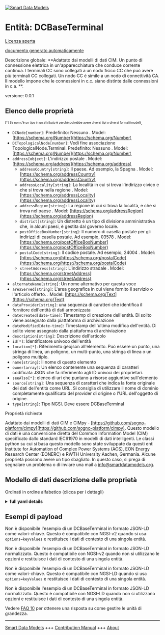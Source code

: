 <!-- 10-Header -->  
[![Smart Data Models](https://smartdatamodels.org/wp-content/uploads/2022/01/SmartDataModels_logo.png "Logo")](https://smartdatamodels.org)  
Entità: DCBaseTerminal  
======================<!-- /10-Header -->  
<!-- 15-License -->  
[Licenza aperta](https://github.com/smart-data-models//dataModel.EnergyCIM/blob/master/DCBaseTerminal/LICENSE.md)  
[documento generato automaticamente](https://docs.google.com/presentation/d/e/2PACX-1vTs-Ng5dIAwkg91oTTUdt8ua7woBXhPnwavZ0FxgR8BsAI_Ek3C5q97Nd94HS8KhP-r_quD4H0fgyt3/pub?start=false&loop=false&delayms=3000#slide=id.gb715ace035_0_60)  
<!-- /15-License -->  
<!-- 20-Description -->  
Descrizione globale: **Adattato dai modelli di dati CIM. Un punto di connessione elettrica in un'apparecchiatura che conduce corrente continua. I terminali CC sono collegati a un nodo fisico CC che può avere più terminali CC collegati. Un nodo CC è simile a un nodo di connettività CA. Il modello impone che le connessioni in c.c. siano distinte dalle connessioni in c.a. **.  
versione: 0.0.1  
<!-- /20-Description -->  
<!-- 30-PropertiesList -->  

## Elenco delle proprietà  

<sup><sub>[*] Se non c'è un tipo in un attributo è perché potrebbe avere diversi tipi o diversi formati/modelli</sub></sup>.  
- `DCNode[number]`:  Predefinito: Nessuno  . Model: [https://schema.org/Number](https://schema.org/Number)- `DCTopologicalNode[number]`: Vedi fine associazione TopologicalNode.Terminal. Predefinito: Nessuno  . Model: [https://schema.org/Number](https://schema.org/Number)- `address[object]`: L'indirizzo postale  . Model: [https://schema.org/address](https://schema.org/address)	- `addressCountry[string]`: Il paese. Ad esempio, la Spagna  . Model: [https://schema.org/addressCountry](https://schema.org/addressCountry)  
	- `addressLocality[string]`: La località in cui si trova l'indirizzo civico e che si trova nella regione  . Model: [https://schema.org/addressLocality](https://schema.org/addressLocality)  
	- `addressRegion[string]`: La regione in cui si trova la località, e che si trova nel paese  . Model: [https://schema.org/addressRegion](https://schema.org/addressRegion)  
	- `district[string]`: Un distretto è un tipo di divisione amministrativa che, in alcuni paesi, è gestita dal governo locale.    
	- `postOfficeBoxNumber[string]`: Il numero di casella postale per gli indirizzi di casella postale. Ad esempio, 03578  . Model: [https://schema.org/postOfficeBoxNumber](https://schema.org/postOfficeBoxNumber)  
	- `postalCode[string]`: Il codice postale. Ad esempio, 24004  . Model: [https://schema.org/https://schema.org/postalCode](https://schema.org/https://schema.org/postalCode)  
	- `streetAddress[string]`: L'indirizzo stradale  . Model: [https://schema.org/streetAddress](https://schema.org/streetAddress)  
- `alternateName[string]`: Un nome alternativo per questa voce  - `areaServed[string]`: L'area geografica in cui viene fornito il servizio o l'articolo offerto.  . Model: [https://schema.org/Text](https://schema.org/Text)- `dataProvider[string]`: una sequenza di caratteri che identifica il fornitore dell'entità di dati armonizzata  - `dateCreated[date-time]`: Timestamp di creazione dell'entità. Di solito viene assegnato dalla piattaforma di archiviazione  - `dateModified[date-time]`: Timestamp dell'ultima modifica dell'entità. Di solito viene assegnato dalla piattaforma di archiviazione  - `description[string]`: Descrizione dell'articolo  - `id[*]`: Identificatore univoco dell'entità  - `location[*]`: Riferimento geojson all'elemento. Può essere un punto, una stringa di linea, un poligono, un multi-punto, una stringa di linea o un poligono multiplo.  - `name[string]`: Il nome di questo elemento  - `owner[array]`: Un elenco contenente una sequenza di caratteri codificata JSON che fa riferimento agli ID univoci dei proprietari.  - `seeAlso[*]`: elenco di uri che puntano a risorse aggiuntive sull'elemento  - `source[string]`: Una sequenza di caratteri che indica la fonte originale dei dati dell'entità come URL. Si consiglia di utilizzare il nome di dominio completamente qualificato del provider di origine o l'URL dell'oggetto di origine.  - `type[string]`: Tipo NGSI. Deve essere DCBaseTerminal  <!-- /30-PropertiesList -->  
<!-- 35-RequiredProperties -->  
Proprietà richieste  
<!-- /35-RequiredProperties -->  
<!-- 40-RequiredProperties -->  
Adattato dai modelli di dati CIM e CIMpy - [https://github.com/sogno-platform/cimpy](https://github.com/sogno-platform/cimpy). Questo modello di dati è una conversione diretta del Common Information Model (CIM) specificato dallo standard IEC61970 in modelli di dati intelligenti. Le classi python su cui si basa questo modello sono state sviluppate da questi enti Institute for Automation of Complex Power Systems (ACS), EON Energy Research Center (EONERC) e RWTH University Aachen, Germania. Alcune proprietà possono avere un tipo sbagliato. In questo caso, si prega di segnalare un problema o di inviare una mail a info@smartdatamodels.org.  
<!-- /40-RequiredProperties -->  
<!-- 50-DataModelHeader -->  
## Modello di dati descrizione delle proprietà  
Ordinati in ordine alfabetico (clicca per i dettagli)  
<!-- /50-DataModelHeader -->  
<!-- 60-ModelYaml -->  
<details><summary><strong>full yaml details</strong></summary>    
```yaml  
DCBaseTerminal:    
  description: Adapted from CIM data models. An electrical connection point at a piece of DC conducting equipment. DC terminals are connected at one physical DC node that may have multiple DC terminals connected. A DC node is similar to an AC connectivity node. The model enforces that DC connections are distinct from AC connections.    
  properties:    
    DCNode:    
      description: ' Default: None'    
      type: number    
      x-ngsi:    
        model: https://schema.org/Number    
        type: Property    
    DCTopologicalNode:    
      description: 'See association end TopologicalNode.Terminal. Default: None'    
      type: number    
      x-ngsi:    
        model: https://schema.org/Number    
        type: Property    
    address:    
      description: The mailing address    
      properties:    
        addressCountry:    
          description: 'The country. For example, Spain'    
          type: string    
          x-ngsi:    
            model: https://schema.org/addressCountry    
            type: Property    
        addressLocality:    
          description: 'The locality in which the street address is, and which is in the region'    
          type: string    
          x-ngsi:    
            model: https://schema.org/addressLocality    
            type: Property    
        addressRegion:    
          description: 'The region in which the locality is, and which is in the country'    
          type: string    
          x-ngsi:    
            model: https://schema.org/addressRegion    
            type: Property    
        district:    
          description: 'A district is a type of administrative division that, in some countries, is managed by the local government'    
          type: string    
          x-ngsi:    
            type: Property    
        postOfficeBoxNumber:    
          description: 'The post office box number for PO box addresses. For example, 03578'    
          type: string    
          x-ngsi:    
            model: https://schema.org/postOfficeBoxNumber    
            type: Property    
        postalCode:    
          description: 'The postal code. For example, 24004'    
          type: string    
          x-ngsi:    
            model: https://schema.org/https://schema.org/postalCode    
            type: Property    
        streetAddress:    
          description: The street address    
          type: string    
          x-ngsi:    
            model: https://schema.org/streetAddress    
            type: Property    
        streetNr:    
          description: Number identifying a specific property on a public street    
          type: string    
          x-ngsi:    
            type: Property    
      type: object    
      x-ngsi:    
        model: https://schema.org/address    
        type: Property    
    alternateName:    
      description: An alternative name for this item    
      type: string    
      x-ngsi:    
        type: Property    
    areaServed:    
      description: The geographic area where a service or offered item is provided    
      type: string    
      x-ngsi:    
        model: https://schema.org/Text    
        type: Property    
    dataProvider:    
      description: A sequence of characters identifying the provider of the harmonised data entity    
      type: string    
      x-ngsi:    
        type: Property    
    dateCreated:    
      description: Entity creation timestamp. This will usually be allocated by the storage platform    
      format: date-time    
      type: string    
      x-ngsi:    
        type: Property    
    dateModified:    
      description: Timestamp of the last modification of the entity. This will usually be allocated by the storage platform    
      format: date-time    
      type: string    
      x-ngsi:    
        type: Property    
    description:    
      description: A description of this item    
      type: string    
      x-ngsi:    
        type: Property    
    id:    
      anyOf:    
        - description: Identifier format of any NGSI entity    
          maxLength: 256    
          minLength: 1    
          pattern: ^[\w\-\.\{\}\$\+\*\[\]`|~^@!,:\\]+$    
          type: string    
          x-ngsi:    
            type: Property    
        - description: Identifier format of any NGSI entity    
          format: uri    
          type: string    
          x-ngsi:    
            type: Property    
      description: Unique identifier of the entity    
      x-ngsi:    
        type: Property    
    location:    
      description: 'Geojson reference to the item. It can be Point, LineString, Polygon, MultiPoint, MultiLineString or MultiPolygon'    
      oneOf:    
        - description: Geojson reference to the item. Point    
          properties:    
            bbox:    
              items:    
                type: number    
              minItems: 4    
              type: array    
            coordinates:    
              items:    
                type: number    
              minItems: 2    
              type: array    
            type:    
              enum:    
                - Point    
              type: string    
          required:    
            - type    
            - coordinates    
          title: GeoJSON Point    
          type: object    
          x-ngsi:    
            type: GeoProperty    
        - description: Geojson reference to the item. LineString    
          properties:    
            bbox:    
              items:    
                type: number    
              minItems: 4    
              type: array    
            coordinates:    
              items:    
                items:    
                  type: number    
                minItems: 2    
                type: array    
              minItems: 2    
              type: array    
            type:    
              enum:    
                - LineString    
              type: string    
          required:    
            - type    
            - coordinates    
          title: GeoJSON LineString    
          type: object    
          x-ngsi:    
            type: GeoProperty    
        - description: Geojson reference to the item. Polygon    
          properties:    
            bbox:    
              items:    
                type: number    
              minItems: 4    
              type: array    
            coordinates:    
              items:    
                items:    
                  items:    
                    type: number    
                  minItems: 2    
                  type: array    
                minItems: 4    
                type: array    
              type: array    
            type:    
              enum:    
                - Polygon    
              type: string    
          required:    
            - type    
            - coordinates    
          title: GeoJSON Polygon    
          type: object    
          x-ngsi:    
            type: GeoProperty    
        - description: Geojson reference to the item. MultiPoint    
          properties:    
            bbox:    
              items:    
                type: number    
              minItems: 4    
              type: array    
            coordinates:    
              items:    
                items:    
                  type: number    
                minItems: 2    
                type: array    
              type: array    
            type:    
              enum:    
                - MultiPoint    
              type: string    
          required:    
            - type    
            - coordinates    
          title: GeoJSON MultiPoint    
          type: object    
          x-ngsi:    
            type: GeoProperty    
        - description: Geojson reference to the item. MultiLineString    
          properties:    
            bbox:    
              items:    
                type: number    
              minItems: 4    
              type: array    
            coordinates:    
              items:    
                items:    
                  items:    
                    type: number    
                  minItems: 2    
                  type: array    
                minItems: 2    
                type: array    
              type: array    
            type:    
              enum:    
                - MultiLineString    
              type: string    
          required:    
            - type    
            - coordinates    
          title: GeoJSON MultiLineString    
          type: object    
          x-ngsi:    
            type: GeoProperty    
        - description: Geojson reference to the item. MultiLineString    
          properties:    
            bbox:    
              items:    
                type: number    
              minItems: 4    
              type: array    
            coordinates:    
              items:    
                items:    
                  items:    
                    items:    
                      type: number    
                    minItems: 2    
                    type: array    
                  minItems: 4    
                  type: array    
                type: array    
              type: array    
            type:    
              enum:    
                - MultiPolygon    
              type: string    
          required:    
            - type    
            - coordinates    
          title: GeoJSON MultiPolygon    
          type: object    
          x-ngsi:    
            type: GeoProperty    
      x-ngsi:    
        type: GeoProperty    
    name:    
      description: The name of this item    
      type: string    
      x-ngsi:    
        type: Property    
    owner:    
      description: A List containing a JSON encoded sequence of characters referencing the unique Ids of the owner(s)    
      items:    
        anyOf:    
          - description: Identifier format of any NGSI entity    
            maxLength: 256    
            minLength: 1    
            pattern: ^[\w\-\.\{\}\$\+\*\[\]`|~^@!,:\\]+$    
            type: string    
            x-ngsi:    
              type: Property    
          - description: Identifier format of any NGSI entity    
            format: uri    
            type: string    
            x-ngsi:    
              type: Property    
        description: Unique identifier of the entity    
        x-ngsi:    
          type: Property    
      type: array    
      x-ngsi:    
        type: Property    
    seeAlso:    
      description: list of uri pointing to additional resources about the item    
      oneOf:    
        - items:    
            format: uri    
            type: string    
          minItems: 1    
          type: array    
        - format: uri    
          type: string    
      x-ngsi:    
        type: Property    
    source:    
      description: 'A sequence of characters giving the original source of the entity data as a URL. Recommended to be the fully qualified domain name of the source provider, or the URL to the source object'    
      type: string    
      x-ngsi:    
        type: Property    
    type:    
      description: NGSI type. It has to be DCBaseTerminal    
      enum:    
        - DCBaseTerminal    
      type: string    
      x-ngsi:    
        type: Property    
  required: []    
  type: object    
  x-derived-from: ""    
  x-disclaimer: 'Redistribution and use in source and binary forms, with or without modification, are permitted  provided that the license conditions are met. Copyleft (c) 2022 Contributors to Smart Data Models Program'    
  x-license-url: https://github.com/smart-data-models/dataModel.EnergyCIM/blob/master/DCBaseTerminal/LICENSE.md    
  x-model-schema: https://smart-data-models.github.io/dataModels.CIMEnergyClasses/DCBaseTerminal/schema.json    
  x-model-tags: ""    
  x-version: 0.0.1    
```  
</details>    
<!-- /60-ModelYaml -->  
<!-- 70-MiddleNotes -->  
<!-- /70-MiddleNotes -->  
<!-- 80-Examples -->  
## Esempi di payload  
Non è disponibile l'esempio di un DCBaseTerminal in formato JSON-LD come valori-chiave. Questo è compatibile con NGSI-v2 quando si usa `options=keyValues` e restituisce i dati di contesto di una singola entità.  
Non è disponibile l'esempio di un DCBaseTerminal in formato JSON-LD normalizzato. Questo è compatibile con NGSI-v2 quando non si utilizzano le opzioni e restituisce i dati di contesto di una singola entità.  
Non è disponibile l'esempio di un DCBaseTerminal in formato JSON-LD come valori-chiave. Questo è compatibile con NGSI-LD quando si usa `options=keyValues` e restituisce i dati di contesto di una singola entità.  
Non è disponibile l'esempio di un DCBaseTerminal in formato JSON-LD normalizzato. Questo è compatibile con NGSI-LD quando non si utilizzano opzioni e restituisce i dati di contesto di una singola entità.  
<!-- /80-Examples -->  
<!-- 90-FooterNotes -->  
<!-- /90-FooterNotes -->  
<!-- 95-Units -->  
Vedere [FAQ 10](https://smartdatamodels.org/index.php/faqs/) per ottenere una risposta su come gestire le unità di grandezza.  
<!-- /95-Units -->  
<!-- 97-LastFooter -->  
---  
[Smart Data Models](https://smartdatamodels.org) +++ [Contribution Manual](https://bit.ly/contribution_manual) +++ [About](https://bit.ly/Introduction_SDM)<!-- /97-LastFooter -->  
